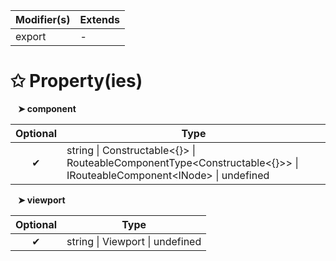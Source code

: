 | Modifier(s)                            | Extends                                    |
|----------------------------------------|--------------------------------------------|
| export | - |

# &#10025; Property(ies)

&nbsp;&nbsp; **&#10148; component**

| Optional                           | Type                         |
|:----------------------------------:|------------------------------|
| ✔ | string &#124; Constructable&lt;{}&gt; &#124; RouteableComponentType&lt;Constructable&lt;{}&gt;&gt; &#124; IRouteableComponent&lt;INode&gt; &#124; undefined |

&nbsp;&nbsp; **&#10148; viewport**

| Optional                           | Type                         |
|:----------------------------------:|------------------------------|
| ✔ | string &#124; Viewport &#124; undefined |